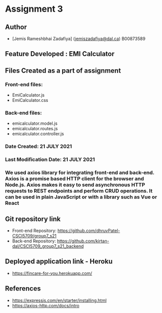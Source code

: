 # Assignment 3

## Author
* [Jemis Rameshbhai Zadafiya] (jemiszadafiya@dal.ca) B00873589

## Feature Developed : EMI Calculator

## Files Created as a part of assignment

### Front-end files:
* EmiCalculator.js
* EmiCalculator.css

### Back-end files:
* emicalculator.model.js
* emicalculator.routes.js
* emicalculator.controller.js


### Date Created: 21 JULY 2021
### Last Modification Date: 21 JULY 2021

### We used axios library for integrating front-end and back-end. Axios is a promise based HTTP client for the browser and Node.js. Axios makes it easy to send asynchronous HTTP requests to REST endpoints and perform CRUD operations. It can be used in plain JavaScript or with a library such as Vue or React


## Git repository link

- Front-end Repository: https://github.com/dhruvPatel-CSCI5709/group7_s21
- Back-end Repository: https://github.com/kirtan-dal/CSCI5709_group7_s21_backend

## Deployed application link - Heroku

- https://fincare-for-you.herokuapp.com/

## References

* https://expressjs.com/en/starter/installing.html
* https://axios-http.com/docs/intro
